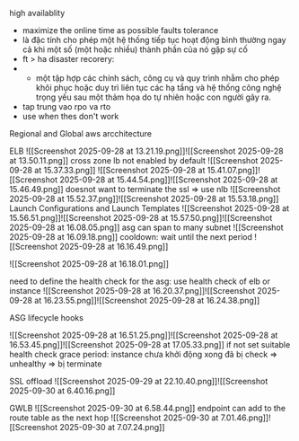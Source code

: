 high availablity
- maximize the online time as possible
faults tolerance
- là đặc tính cho phép một hệ thống tiếp tục hoạt động bình thường ngay cả khi một số (một hoặc nhiều) thành phần của nó gặp sự cố
- ft > ha
disaster recorery:
- - một tập hợp các chính sách, công cụ và quy trình nhằm cho phép khôi phục hoặc duy trì liên tục các hạ tầng và hệ thống công nghệ trọng yếu sau một thảm họa do tự nhiên hoặc con người gây ra.
- tap trung vao rpo va rto
- use when thes don't work

Regional and Global aws arcchitecture

ELB ![[Screenshot 2025-09-28 at 13.21.19.png]]![[Screenshot 2025-09-28 at 13.50.11.png]]
cross zone lb not enabled by default
![[Screenshot 2025-09-28 at 15.37.33.png]]
![[Screenshot 2025-09-28 at 15.41.07.png]]![[Screenshot 2025-09-28 at 15.44.54.png]]![[Screenshot 2025-09-28 at 15.46.49.png]]
doesnot want to terminate the ssl => use nlb
![[Screenshot 2025-09-28 at 15.52.37.png]]![[Screenshot 2025-09-28 at 15.53.18.png]]
Launch Configurations and Launch Templates
![[Screenshot 2025-09-28 at 15.56.51.png]]![[Screenshot 2025-09-28 at 15.57.50.png]]![[Screenshot 2025-09-28 at 16.08.05.png]]
asg can span to many subnet
![[Screenshot 2025-09-28 at 16.09.18.png]]
cooldown: wait until the next period
![[Screenshot 2025-09-28 at 16.16.49.png]]

![[Screenshot 2025-09-28 at 16.18.01.png]]

need to define the health check for the asg: use health check of elb or instance 
![[Screenshot 2025-09-28 at 16.20.37.png]]![[Screenshot 2025-09-28 at 16.23.55.png]]![[Screenshot 2025-09-28 at 16.24.38.png]]

ASG lifecycle hooks

![[Screenshot 2025-09-28 at 16.51.25.png]]![[Screenshot 2025-09-28 at 16.53.45.png]]![[Screenshot 2025-09-28 at 17.05.33.png]]
if not set suitable health check grace period: instance chưa khởi động xong đã bị check => unhealthy => bị terminate

SSL offload
![[Screenshot 2025-09-29 at 22.10.40.png]]![[Screenshot 2025-09-30 at 6.40.16.png]]

GWLB
![[Screenshot 2025-09-30 at 6.58.44.png]]
endpoint can add to the route table as the next hop
![[Screenshot 2025-09-30 at 7.01.46.png]]![[Screenshot 2025-09-30 at 7.07.24.png]]